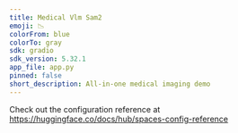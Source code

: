```yaml
---
title: Medical Vlm Sam2
emoji: 📉
colorFrom: blue
colorTo: gray
sdk: gradio
sdk_version: 5.32.1
app_file: app.py
pinned: false
short_description: All-in-one medical imaging demo
---
```


Check out the configuration reference at https://huggingface.co/docs/hub/spaces-config-reference
